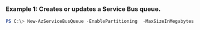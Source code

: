 ### Example 1: Creates or updates a Service Bus queue.
```powershell
PS C:\> New-AzServiceBusQueue -EnablePartitioning  -MaxSizeInMegabytes {MaxSizeInMegabytes} -Name SB-Queue_example1 -Namespace {Namespace} -ResourceGroupName MyResourceGroup
```


